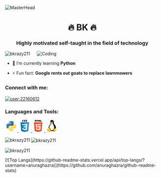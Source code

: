 ![MasterHead](https://r4.wallpaperflare.com/wallpaper/708/754/438/hello-world-glitch-art-digital-art-typography-wallpaper-f31ac3dae8857c7d28a2ae136128f241.jpg)
<h1 align="center">🔥 BK 🔥</h1>
<h3 align="center">Highly motivated self-taught in the field of technology</h3>
<img align="right" alt="Coding" width="400" src="https://media.tenor.com/UamnoJIsLggAAAAd/senior-help-junior.gif">

<p align="left"> <img src="https://komarev.com/ghpvc/?username=bkrazy211&label=Profile%20views&color=ff0000&style=flat" alt="bkrazy211" /> </p>

- 🌱 I’m currently learning **Python**

- ⚡ Fun fact: **Google rents out goats to replace lawnmowers**

<h3 align="left">Connect with me:</h3>
<p align="left">
<a href="https://stackoverflow.com/users/user:22160612" target="blank"><img align="center" src="https://raw.githubusercontent.com/rahuldkjain/github-profile-readme-generator/master/src/images/icons/Social/stack-overflow.svg" alt="user:22160612" height="30" width="40" /></a>
</p>

<h3 align="left">Languages and Tools:</h3>
<p align="left"> <a href="https://www.python.org" target="_blank" rel="noreferrer"> <img src="https://raw.githubusercontent.com/devicons/devicon/master/icons/python/python-original.svg" alt="python" width="40" height="40"/> <a href="https://www.w3schools.com/css/" target="_blank" rel="noreferrer"> <img src="https://raw.githubusercontent.com/devicons/devicon/master/icons/css3/css3-original-wordmark.svg" alt="css3" width="40" height="40"/> </a> <a href="https://www.w3.org/html/" target="_blank" rel="noreferrer"> <img src="https://raw.githubusercontent.com/devicons/devicon/master/icons/html5/html5-original-wordmark.svg" alt="html5" width="40" height="40"/> </a> <a href="https://www.linux.org/" target="_blank" rel="noreferrer"> <img src="https://raw.githubusercontent.com/devicons/devicon/master/icons/linux/linux-original.svg" alt="linux" width="40" height="40"/> </a>  </a> </p>

<p><img align="left" src="https://github-readme-stats.vercel.app/api/top-langs?username=bkrazy211&show_icons=true&theme=dracula&locale=en&layout=compact" alt="bkrazy211" /></p>

<p>&nbsp;<img align="center" src="https://github-readme-stats.vercel.app/api?username=bkrazy211&show_icons=true&theme=radical&locale=en" alt="bkrazy211" /></p>

<p><img align="center" src="https://github-readme-streak-stats.herokuapp.com/?user=bkrazy211&theme=dark" alt="bkrazy211" /></p>
[![Top Langs](https://github-readme-stats.vercel.app/api/top-langs/?username=anuraghazra)](https://github.com/anuraghazra/github-readme-stats)
